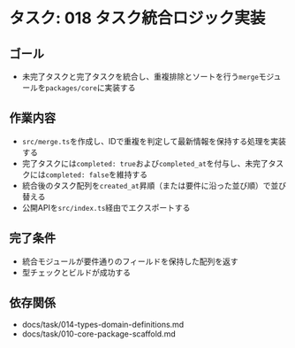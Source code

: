 # タスク: 018 タスク統合ロジック実装

## ゴール

- 未完了タスクと完了タスクを統合し、重複排除とソートを行う`merge`モジュールを`packages/core`に実装する

## 作業内容

- `src/merge.ts`を作成し、IDで重複を判定して最新情報を保持する処理を実装する
- 完了タスクには`completed: true`および`completed_at`を付与し、未完了タスクには`completed: false`を維持する
- 統合後のタスク配列を`created_at`昇順（または要件に沿った並び順）で並び替える
- 公開APIを`src/index.ts`経由でエクスポートする

## 完了条件

- 統合モジュールが要件通りのフィールドを保持した配列を返す
- 型チェックとビルドが成功する

## 依存関係

- docs/task/014-types-domain-definitions.md
- docs/task/010-core-package-scaffold.md
